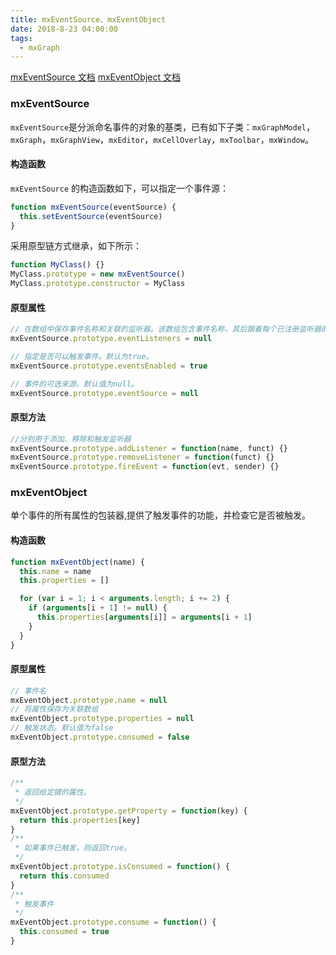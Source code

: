 ```yaml
---
title: mxEventSource、mxEventObject
date: 2018-8-23 04:00:00
tags:
  - mxGraph
---
```


[mxEventSource 文档](https://jgraph.github.io/mxgraph/docs/js-api/files/util/mxEventSource-js.html)
[mxEventObject 文档](https://jgraph.github.io/mxgraph/docs/js-api/files/util/mxEventObject-js.html)

<!--more-->

### mxEventSource

`mxEventSource`是分派命名事件的对象的基类，已有如下子类：`mxGraphModel`，`mxGraph`，`mxGraphView`，`mxEditor`，`mxCellOverlay`，`mxToolbar`，`mxWindow`。

#### 构造函数

`mxEventSource` 的构造函数如下，可以指定一个事件源：

```javascript
function mxEventSource(eventSource) {
  this.setEventSource(eventSource)
}
```

采用原型链方式继承，如下所示：

```javascript
function MyClass() {}
MyClass.prototype = new mxEventSource()
MyClass.prototype.constructor = MyClass
```

#### 原型属性

```javascript
// 在数组中保存事件名称和关联的监听器。该数组包含事件名称，其后跟着每个已注册监听器的相应监听器。
mxEventSource.prototype.eventListeners = null

// 指定是否可以触发事件。默认为true。
mxEventSource.prototype.eventsEnabled = true

// 事件的可选来源。默认值为null。
mxEventSource.prototype.eventSource = null
```

#### 原型方法

```javascript
//分别用于添加、移除和触发监听器
mxEventSource.prototype.addListener = function(name, funct) {}
mxEventSource.prototype.removeListener = function(funct) {}
mxEventSource.prototype.fireEvent = function(evt, sender) {}
```

### mxEventObject

单个事件的所有属性的包装器,提供了触发事件的功能，并检查它是否被触发。

#### 构造函数

```javascript
function mxEventObject(name) {
  this.name = name
  this.properties = []

  for (var i = 1; i < arguments.length; i += 2) {
    if (arguments[i + 1] != null) {
      this.properties[arguments[i]] = arguments[i + 1]
    }
  }
}
```

#### 原型属性

```javascript
// 事件名
mxEventObject.prototype.name = null
// 将属性保存为关联数组
mxEventObject.prototype.properties = null
// 触发状态。默认值为false
mxEventObject.prototype.consumed = false
```

#### 原型方法

```javascript
/**
 * 返回给定键的属性。
 */
mxEventObject.prototype.getProperty = function(key) {
  return this.properties[key]
}
/**
 * 如果事件已触发，则返回true。
 */
mxEventObject.prototype.isConsumed = function() {
  return this.consumed
}
/**
 * 触发事件
 */
mxEventObject.prototype.consume = function() {
  this.consumed = true
}
```
